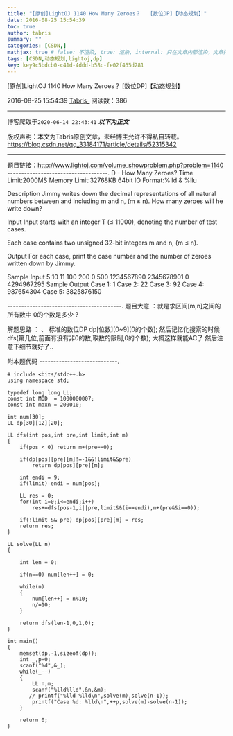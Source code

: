 ```yaml
---
title: "[原创]LightOJ 1140 How Many Zeroes？   [数位DP]【动态规划】"
date: 2016-08-25 15:54:39
toc: true
author: tabris
summary: ""
categories: [CSDN,]
mathjax: true # false: 不渲染, true: 渲染, internal: 只在文章内部渲染，文章列表中不渲染
tags: [CSDN,动态规划,lightoj,dp]
key: key9c5bdcb0-c41d-4ddd-b58c-fe02f465d281
---
```


[原创]LightOJ 1140 How Many Zeroes？   [数位DP]【动态规划】

2016-08-25 15:54:39  [Tabris_](https://me.csdn.net/qq_33184171) 阅读数：386

---

博客爬取于`2020-06-14 22:43:41`
***以下为正文***

版权声明：本文为Tabris原创文章，未经博主允许不得私自转载。
https://blog.csdn.net/qq_33184171/article/details/52315342

<!-- more -->

---

题目链接：http://www.lightoj.com/volume_showproblem.php?problem=1140
------------------------------------.
D - How Many Zeroes?
Time Limit:2000MS     Memory Limit:32768KB     64bit IO Format:%lld & %llu

Description
Jimmy writes down the decimal representations of all natural numbers between and including m and n, (m ≤ n). How many zeroes will he write down?

Input
Input starts with an integer T (≤ 11000), denoting the number of test cases.

Each case contains two unsigned 32-bit integers m and n, (m ≤ n).

Output
For each case, print the case number and the number of zeroes written down by Jimmy.

Sample Input
5
10 11
100 200
0 500
1234567890 2345678901
0 4294967295
Sample Output
Case 1: 1
Case 2: 22
Case 3: 92
Case 4: 987654304
Case 5: 3825876150

-----------------------------------------.
题目大意 ：就是求区间[m,n]之间的所有数中 0的个数是多少 ?

解题思路 ： 、
	   标准的数位DP
	   dp[位数][0~9][0的个数];
		然后记忆化搜索的时候
		dfs(第几位,前面有没有非0的数,取数的限制,0的个数);
		大概这样就能AC了 然后注意下细节就好了..

附本题代码
----------------------------.
```
# include <bits/stdc++.h>
using namespace std;

typedef long long LL;
const int MOD  = 1000000007;
const int maxn = 200010;

int num[30];
LL dp[30][12][20];

LL dfs(int pos,int pre,int limit,int m)
{
    if(pos < 0) return m+(pre==0);

    if(dp[pos][pre][m]!=-1&&!limit&&pre)
        return dp[pos][pre][m];

    int endi = 9;
    if(limit) endi = num[pos];

    LL res = 0;
    for(int i=0;i<=endi;i++)
        res+=dfs(pos-1,i||pre,limit&&(i==endi),m+(pre&&i==0));

    if(!limit && pre) dp[pos][pre][m] = res;
    return res;
}

LL solve(LL n)
{

    int len = 0;

    if(n==0) num[len++] = 0;

    while(n)
    {
        num[len++] = n%10;
        n/=10;
    }

    return dfs(len-1,0,1,0);
}

int main()
{
	memset(dp,-1,sizeof(dp));
    int _,p=0;
    scanf("%d",&_);
    while(_--)
    {
        LL n,m;
        scanf("%lld%lld",&n,&m);
       // printf("%lld %lld\n",solve(m),solve(n-1));
        printf("Case %d: %lld\n",++p,solve(m)-solve(n-1));
    }

    return 0;
}
```
